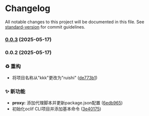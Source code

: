 # Changelog

All notable changes to this project will be documented in this file. See [standard-version](https://github.com/conventional-changelog/standard-version) for commit guidelines.

### [0.0.3](https://github.com/odb/ruishi/compare/v0.0.2...v0.0.3) (2025-05-17)

### 0.0.2 (2025-05-17)


### ♻️ 重构

* 将项目名称从"kkk"更改为"ruishi" ([de773b1](https://github.com/odb/ruishi/commit/de773b11d07abd404ac6da5d0b26eed6269961a6))


### ✨ 新功能

* **proxy:** 添加代理脚本并更新package.json配置 ([6edb965](https://github.com/odb/ruishi/commit/6edb965fcfd353ad36fcb48dd8c74c2a213832de))
* 初始化oclif CLI项目并添加基本命令 ([3e40175](https://github.com/odb/ruishi/commit/3e40175d25a03eb08c5e88b0e33cbc8d19692a13))
